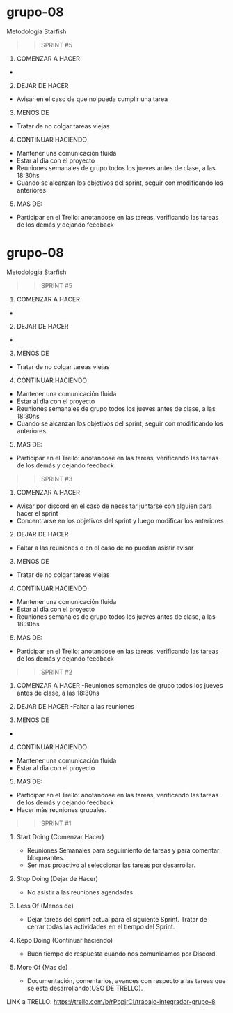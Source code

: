 # grupo-08
Metodologia Starfish
>> SPRINT #5
1) COMENZAR A HACER
- 

2) DEJAR DE HACER
- Avisar en el caso de que no pueda cumplir una tarea

3) MENOS DE 
- Tratar de no colgar tareas viejas

4) CONTINUAR HACIENDO
- Mantener una comunicación fluida
- Estar al dìa con el proyecto
- Reuniones semanales de grupo todos los jueves antes de clase, a las 18:30hs 
- Cuando se alcanzan los objetivos del sprint, seguir con modificando los anteriores  

5) MAS DE:
- Participar en el Trello: anotandose en las tareas, verificando las tareas de los demás y dejando feedback

# grupo-08
Metodologia Starfish
>> SPRINT #5
1) COMENZAR A HACER
- 

2) DEJAR DE HACER
- 

3) MENOS DE 
- Tratar de no colgar tareas viejas

4) CONTINUAR HACIENDO
- Mantener una comunicación fluida
- Estar al dìa con el proyecto
- Reuniones semanales de grupo todos los jueves antes de clase, a las 18:30hs 
- Cuando se alcanzan los objetivos del sprint, seguir con modificando los anteriores  

5) MAS DE:
- Participar en el Trello: anotandose en las tareas, verificando las tareas de los demás y dejando feedback


>> SPRINT #3
1) COMENZAR A HACER
- Avisar por discord en el caso de necesitar juntarse con alguien para hacer el sprint
- Concentrarse en los objetivos del sprint y luego modificar los anteriores 

2) DEJAR DE HACER
- Faltar a las reuniones o en el caso de no puedan asistir avisar

3) MENOS DE 
- Tratar de no colgar tareas viejas 

4) CONTINUAR HACIENDO
- Mantener una comunicación fluida
- Estar al dìa con el proyecto
- Reuniones semanales de grupo todos los jueves antes de clase, a las 18:30hs 

5) MAS DE:
- Participar en el Trello: anotandose en las tareas, verificando las tareas de los demás y dejando feedback



>> SPRINT #2
1) COMENZAR A HACER
-Reuniones semanales de grupo todos los jueves antes de clase, a las 18:30hs 

2) DEJAR DE HACER
-Faltar a las reuniones

3) MENOS DE 
- 

4) CONTINUAR HACIENDO
- Mantener una comunicación fluida
- Estar al dìa con el proyecto

5) MAS DE:
- Participar en el Trello: anotandose en las tareas, verificando las tareas de los demás y dejando feedback
- Hacer màs reuniones grupales.


>> SPRINT #1
1) Start Doing (Comenzar Hacer)
   - Reuniones Semanales para seguimiento de tareas y para comentar bloqueantes.
   - Ser mas proactivo al seleccionar las tareas por desarrollar.
   
2) Stop Doing (Dejar de Hacer)
    - No asistir a las reuniones agendadas.

3) Less Of (Menos de)
    - Dejar tareas del sprint actual para el siguiente Sprint. Tratar de cerrar todas las actividades en el tiempo del Sprint.

4) Kepp Doing (Continuar haciendo)
    - Buen tiempo de respuesta cuando nos comunicamos por Discord.

5) More Of (Mas de)
    - Documentación, comentarios, avances con respecto a las tareas que se esta desarrollando(USO DE TRELLO).


LINK a TRELLO: https://trello.com/b/rPbpjrCI/trabajo-integrador-grupo-8
